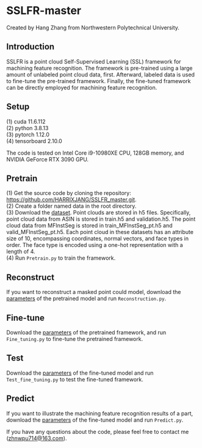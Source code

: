 # SSLFR-master
Created by Hang Zhang from Northwestern Polytechnical University. 

## Introduction
SSLFR is a point cloud Self-Supervised Learning (SSL) framework for machining feature recognition. The framework is pre-trained using a large amount of unlabeled point cloud data, first. Afterward, labeled data is used to fine-tune the pre-trained framework. Finally, the fine-tuned framework can be directly employed for machining feature recognition.

## Setup
(1)	cuda 11.6.112     
(2)	python 3.8.13  
(3)	pytorch 1.12.0   
(4)   tensorboard 2.10.0   

The code is tested on Intel Core i9-10980XE CPU, 128GB memory, and NVIDIA GeForce RTX 3090 GPU. 

## Pretrain
(1)	Get the source code by cloning the repository: https://github.com/HARRIXJANG/SSLFR_master.git.   
(2)	Create a folder named data in the root directory.  
(3)	Download the [dataset](https://drive.google.com/file/d/1Kjy2pvYIwe4U8S3G6VY8IkMsVWJFjFTP/view?usp=drive_link). Point clouds are stored in h5 files. Specifically, point cloud data from ASIN is stored in train.h5 and validation.h5. The point cloud data from MFInstSeg is stored in train_MFInstSeg_pt.h5 and valid_MFInstSeg_pt.h5.  Each point cloud in these datasets has an attribute size of 10, encompassing coordinates, normal vectors, and face types in order. The face type is encoded using a one-hot representation with a length of 4.      
(4)	Run `Pretrain.py` to train the framework.    

## Reconstruct
If you want to reconstruct a masked point could model, download the [parameters](https://drive.google.com/drive/folders/1cF7XjZH4QXCP38GiebnOMBUXXxCfFOSo?usp=drive_link) of the pretrained model and run `Reconstruction.py`.    

## Fine-tune 
Download the [parameters](https://drive.google.com/drive/folders/1cF7XjZH4QXCP38GiebnOMBUXXxCfFOSo?usp=drive_link) of the pretrained framework, and run `Fine_tuning.py` to fine-tune the pretrained framework.    

## Test
Download the [parameters](https://drive.google.com/drive/folders/1l9jk8DSJ7WzPyNAg1Q3h_PV4Xm9oHQlD?usp=drive_link) of the fine-tuned model and run `Test_fine_tuning.py` to test the fine-tuned framework.    

## Predict
If you want to illustrate the machining feature recognition results of a part, download the [parameters](https://drive.google.com/drive/folders/1l9jk8DSJ7WzPyNAg1Q3h_PV4Xm9oHQlD?usp=drive_link) of the fine-tuned model and run `Predict.py`.    

If you have any questions about the code, please feel free to contact me (zhnwpu714@163.com).

